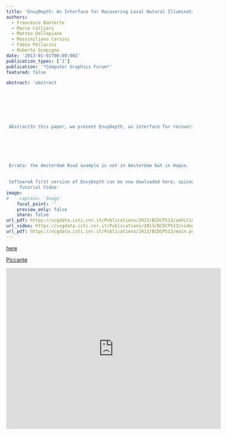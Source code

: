 ```yaml
---
title: 'EnvyDepth: An Interface for Recovering Local Natural Illumination from Environment Maps'
authors:
  - Francesco Banterle
  - Marco Callieri
  - Matteo Dellepiane
  - Massimiliano Corsini
  - Fabio Pellacini
  - Roberto Scopigno
date: '2013-01-01T00:00:00Z'
publication_types: ['1']
publication: '*Computer Graphics Forum*'
featured: false

abstract: 'abstract
 	
 	
 	
 
 
 
 
 AbstractIn this paper, we present EnvyDepth, an interface for recovering local illumination from a single HDR environment map. In EnvyDepth, the user quickly indicates strokes to mark regions of the environment map that should be grouped together in a single geometric primitive. From these annotated strokes, EnvyDepth uses edit propagation to create a detailed collection of virtual point lights that reproduce both the local and the distant lighting effects in the original scene. When compared to the sole use of the distant illumination, the added spatial information better reproduces a variety of local effects such as shadows, highlights and caustics. Without the effort needed to create precise scene reconstructions, EnvyDepth annotations take only tens of seconds to produce a plausible lighting without visible artifacts. This is easy to obtain even in the case of complex scenes, both indoors and outdoors. The generated lighting environments work well in a production pipeline since they are efficient to use and able to produce accurate renderings.
 
 
 
 
 
 
 Errata: the Amsterdam Road example is not in Amsterdam but in Hague.
 
 
 SoftwareA first version of EnvyDepth can be now dowloaded here; spiced by  Piccante.
     Tutorial Video'
image:
#    caption: 'Image'
    focal_point: ''
    preview_only: false
    share: false
url_pdf: https://vcgdata.isti.cnr.it/Publications/2013/BCDCPS13/additional.pdf
url_video: https://vcgdata.isti.cnr.it/Publications/2013/BCDCPS13/video.wmv
url_pdf: https://vcgdata.isti.cnr.it/Publications/2013/BCDCPS13/main.pdf
---
```

[here](https://vcgdata.isti.cnr.it/Publicstions/2013/BCDCPS13/envy_depth.zip)

[ Piccante](http://piccantelib.net)

<iframe width="580" height="435" src="https://www.youtube.com/embed/UtOsYqlvLfE" frameborder="0" frameborder="0" allowfullscreen>

